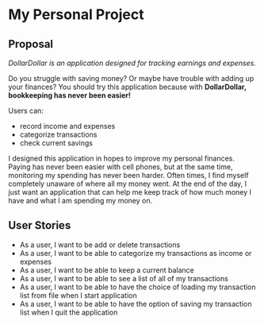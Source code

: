 # My Personal Project

## Proposal  

*DollarDollar is an application designed for tracking earnings and expenses.*

Do you struggle with saving money? Or maybe have trouble with adding up your finances? You should try this application
because with **DollarDollar, bookkeeping has never been easier!**

Users can: 
- record income and expenses
- categorize transactions 
- check current savings

I designed this application in hopes to improve my personal finances.
Paying has never been easier with cell phones, but at the same time, monitoring my spending has never been harder.
Often times, I find myself completely unaware of where all my money went. At the end of the day, 
I just want an application that can help me keep track of how much money I have and what I am spending my money on. 

## User Stories

- As a user, I want to be add or delete transactions
- As a user, I want to be able to categorize my transactions as income or expenses
- As a user, I want to be able to keep a current balance
- As a user, I want to be able to see a list of all of my transactions
- As a user, I want to be able to have the choice of loading my transaction list from file when I start application
- As a user, I want to be able to have the option of saving my transaction list when I quit the application 
